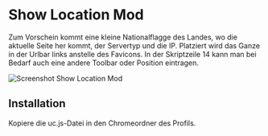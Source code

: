 # Show Location Mod
Zum Vorschein kommt eine kleine Nationalflagge des Landes, wo die aktuelle Seite her kommt, der Servertyp und die IP. Platziert wird das Ganze in 
der Urlbar links anstelle des Favicons. In der Skriptzeile 14 kann man bei Bedarf auch eine andere Toolbar oder Position eintragen.

![Screenshot Show Location Mod](https://github.com/ardiman/userChrome.js/raw/master/showlocationmod/scr_showlocationmod.png)

## Installation
Kopiere die uc.js-Datei in den Chromeordner des Profils.

